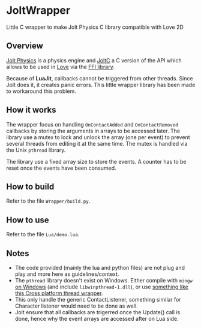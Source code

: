 # JoltWrapper
Little C wrapper to make Jolt Physics C library compatible with Love 2D

## Overview

[Jolt Physics](https://github.com/jrouwe/JoltPhysics) is a physics engine and [JoltC](https://github.com/amerkoleci/joltc) a C version of the API which allows to be used in [Love](https://github.com/love2d/love) via the [FFI library](https://luajit.org/ext_ffi.html). 

Because of **LuaJit**, callbacks cannot be triggered from other threads. Since Jolt does it, it creates panic errors. This little wrapper library has been made to workaround this problem.

## How it works

The wrapper focus on handling `OnContactAdded` and `OnContactRemoved` callbacks by storing the arguments in arrays to be accessed later. The library use a mutex to lock and unlock the array (one per event) to prevent several threads from editing it at the same time. The mutex is handled via the Unix `pthread` library.

The library use a fixed array size to store the events. A counter has to be reset once the events have been consumed.

## How to build

Refer to the file `Wrapper/build.py`.

## How to use

Refer to the file `Lua/demo.lua`.

## Notes

- The code provided (mainly the lua and python files) are not plug and play and more here as guidelines/context.
- The `pthread` library doesn't exist on Windows. Either compile with `mingw` [on Windows](https://winlibs.com/) (and include `libwinpthread-1.dll`), or use [something like this Cross platform thread wrapper](https://nachtimwald.com/2019/04/05/cross-platform-thread-wrapper/).
- This only handle the generic ContactListener, something similar for Character listener would need to be done as well.
- Jolt ensure that all callbacks are trigerred once the Update() call is done, hence why the event arrays are accessed after on Lua side.
